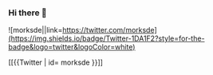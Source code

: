 ### Hi there 👋

![morksde||link=https://twitter.com/morksde](https://img.shields.io/badge/Twitter-1DA1F2?style=for-the-badge&logo=twitter&logoColor=white)


[[{{Twitter | id= morksde }}]]

<!--
**morks/morks** is a ✨ _special_ ✨ repository because its `README.md` (this file) appears on your GitHub profile.

Here are some ideas to get you started:

- 🔭 I’m currently working on ...
- 🌱 I’m currently learning ...
- 👯 I’m looking to collaborate on ...
- 🤔 I’m looking for help with ...
- 💬 Ask me about ...
- 📫 How to reach me: ...
- 😄 Pronouns: ...
- ⚡ Fun fact: ...
-->
